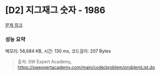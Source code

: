 # [D2] 지그재그 숫자 - 1986 

[문제 링크](https://swexpertacademy.com/main/code/problem/problemDetail.do?contestProbId=AV5PxmBqAe8DFAUq) 

### 성능 요약

메모리: 56,684 KB, 시간: 130 ms, 코드길이: 207 Bytes



> 출처: SW Expert Academy, https://swexpertacademy.com/main/code/problem/problemList.do